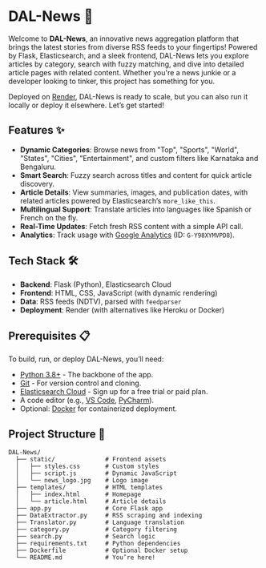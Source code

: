 # DAL-News 📰

Welcome to **DAL-News**, an innovative news aggregation platform that brings the latest stories from diverse RSS feeds to your fingertips! Powered by Flask, Elasticsearch, and a sleek frontend, DAL-News lets you explore articles by category, search with fuzzy matching, and dive into detailed article pages with related content. Whether you're a news junkie or a developer looking to tinker, this project has something for you.

Deployed on [Render](https://render.com/), DAL-News is ready to scale, but you can also run it locally or deploy it elsewhere. Let’s get started!

## Features ✨

- **Dynamic Categories**: Browse news from "Top", "Sports", "World", "States", "Cities", "Entertainment", and custom filters like Karnataka and Bengaluru.
- **Smart Search**: Fuzzy search across titles and content for quick article discovery.
- **Article Details**: View summaries, images, and publication dates, with related articles powered by Elasticsearch’s `more_like_this`.
- **Multilingual Support**: Translate articles into languages like Spanish or French on the fly.
- **Real-Time Updates**: Fetch fresh RSS content with a simple API call.
- **Analytics**: Track usage with [Google Analytics](https://analytics.google.com/analytics/web/#/report-home/G-Y98XYMVPD8) (ID: `G-Y98XYMVPD8`).

## Tech Stack 🛠️

- **Backend**: Flask (Python), Elasticsearch Cloud
- **Frontend**: HTML, CSS, JavaScript (with dynamic rendering)
- **Data**: RSS feeds (NDTV), parsed with `feedparser`
- **Deployment**: Render (with alternatives like Heroku or Docker)

## Prerequisites 📋

To build, run, or deploy DAL-News, you’ll need:
- [Python 3.8+](https://www.python.org/downloads/) - The backbone of the app.
- [Git](https://git-scm.com/downloads) - For version control and cloning.
- [Elasticsearch Cloud](https://www.elastic.co/cloud) - Sign up for a free trial or paid plan.
- A code editor (e.g., [VS Code](https://code.visualstudio.com/), [PyCharm](https://www.jetbrains.com/pycharm/)).
- Optional: [Docker](https://www.docker.com/get-started) for containerized deployment.

## Project Structure 🌳

```plaintext
DAL-News/
  ├── static/              # Frontend assets
  │   ├── styles.css       # Custom styles
  │   ├── script.js        # Dynamic JavaScript
  │   └── news_logo.jpg    # Logo image
  ├── templates/           # HTML templates
  │   ├── index.html       # Homepage
  │   └── article.html     # Article details
  ├── app.py               # Core Flask app
  ├── DataExtractor.py     # RSS scraping and indexing
  ├── Translator.py        # Language translation
  ├── category.py          # Category filtering
  ├── search.py            # Search logic
  ├── requirements.txt     # Python dependencies
  ├── Dockerfile           # Optional Docker setup
  └── README.md            # You’re here!
